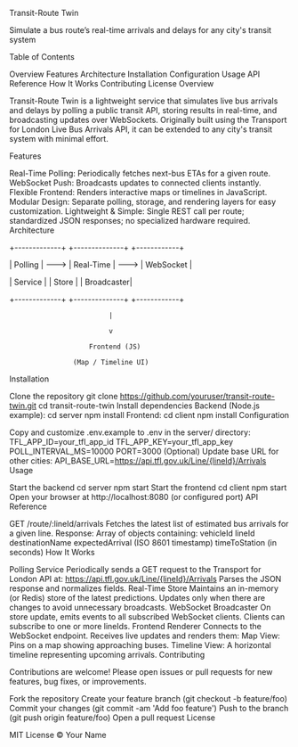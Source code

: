 Transit-Route Twin

Simulate a bus route’s real-time arrivals and delays for any city's transit system

Table of Contents

Overview
Features
Architecture
Installation
Configuration
Usage
API Reference
How It Works
Contributing
License
Overview

Transit-Route Twin is a lightweight service that simulates live bus arrivals and delays by polling a public transit API, storing results in real-time, and broadcasting updates over WebSockets. Originally built using the Transport for London Live Bus Arrivals API, it can be extended to any city's transit system with minimal effort.

Features

Real-Time Polling: Periodically fetches next-bus ETAs for a given route.
WebSocket Push: Broadcasts updates to connected clients instantly.
Flexible Frontend: Renders interactive maps or timelines in JavaScript.
Modular Design: Separate polling, storage, and rendering layers for easy customization.
Lightweight & Simple: Single REST call per route; standardized JSON responses; no specialized hardware required.
Architecture

+-------------+      +--------------+      +------------+

| Polling     | ---> | Real-Time    | ---> | WebSocket  |

| Service     |      | Store        |      | Broadcaster|

+-------------+      +--------------+      +------------+

                             |

                             v

                        Frontend (JS)

                    (Map / Timeline UI)

Installation

Clone the repository
git clone https://github.com/youruser/transit-route-twin.git
cd transit-route-twin
Install dependencies
Backend (Node.js example):
cd server
npm install
Frontend:
cd client
npm install
Configuration

Copy and customize .env.example to .env in the server/ directory:
TFL_APP_ID=your_tfl_app_id
TFL_APP_KEY=your_tfl_app_key
POLL_INTERVAL_MS=10000
PORT=3000
(Optional) Update base URL for other cities:
API_BASE_URL=https://api.tfl.gov.uk/Line/{lineId}/Arrivals
Usage

Start the backend
cd server
npm start
Start the frontend
cd client
npm start
Open your browser at http://localhost:8080 (or configured port)
API Reference

GET /route/:lineId/arrivals
Fetches the latest list of estimated bus arrivals for a given line.
Response: Array of objects containing:
vehicleId
lineId
destinationName
expectedArrival (ISO 8601 timestamp)
timeToStation (in seconds)
How It Works

Polling Service
Periodically sends a GET request to the Transport for London API at:
https://api.tfl.gov.uk/Line/{lineId}/Arrivals
Parses the JSON response and normalizes fields.
Real-Time Store
Maintains an in-memory (or Redis) store of the latest predictions.
Updates only when there are changes to avoid unnecessary broadcasts.
WebSocket Broadcaster
On store update, emits events to all subscribed WebSocket clients.
Clients can subscribe to one or more lineIds.
Frontend Renderer
Connects to the WebSocket endpoint.
Receives live updates and renders them:
Map View: Pins on a map showing approaching buses.
Timeline View: A horizontal timeline representing upcoming arrivals.
Contributing

Contributions are welcome! Please open issues or pull requests for new features, bug fixes, or improvements.

Fork the repository
Create your feature branch (git checkout -b feature/foo)
Commit your changes (git commit -am 'Add foo feature')
Push to the branch (git push origin feature/foo)
Open a pull request
License

MIT License © Your Name
